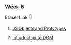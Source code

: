 ### Week-6

Eraser Link 👇

1. [JS Objects and Prototypes](https://app.eraser.io/workspace/MSKrHtmZxpvUgZqn5qGq)

2. [Introduction to DOM](https://app.eraser.io/workspace/20MylkilyXmyt9Xq7W3B)